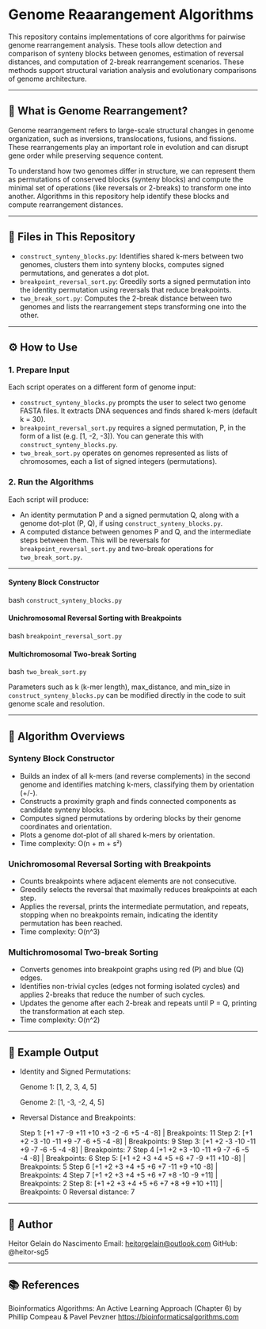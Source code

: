 # Genome Reaarangement Algorithms

This repository contains implementations of core algorithms for pairwise genome rearrangement analysis. These tools allow detection and comparison of synteny blocks between genomes, estimation of reversal distances, and computation of 2-break rearrangement scenarios. These methods support structural variation analysis and evolutionary comparisons of genome architecture.

---

## 🧬 What is Genome Rearrangement?

Genome rearrangement refers to large-scale structural changes in genome organization, such as inversions, translocations, fusions, and fissions. These rearrangements play an important role in evolution and can disrupt gene order while preserving sequence content. 

To understand how two genomes differ in structure, we can represent them as permutations of conserved blocks (synteny blocks) and compute the minimal set of operations (like reversals or 2-breaks) to transform one into another. Algorithms in this repository help identify these blocks and compute rearrangement distances.

---

## 📁 Files in This Repository

- `construct_synteny_blocks.py`: Identifies shared k-mers between two genomes, clusters them into synteny blocks, computes signed permutations, and generates a dot plot.
- `breakpoint_reversal_sort.py`: Greedily sorts a signed permutation into the identity permutation using reversals that reduce breakpoints.
- `two_break_sort.py`: Computes the 2-break distance between two genomes and lists the rearrangement steps transforming one into the other.
---

## ⚙️ How to Use

### 1. Prepare Input

Each script operates on a different form of genome input:

- `construct_synteny_blocks.py` prompts the user to select two genome FASTA files. It extracts DNA sequences and finds shared k-mers (default k = 30).
- `breakpoint_reversal_sort.py` requires a signed permutation, P, in the form of a list (e.g. [1, -2, -3]). You can generate this with `construct_synteny_blocks.py`.
- `two_break_sort.py` operates on genomes represented as lists of chromosomes, each a list of signed integers (permutations). 

### 2. Run the Algorithms

Each script will produce:

- An identity permutation P and a signed permutation Q, along with a genome dot-plot (P, Q), if using `construct_synteny_blocks.py`.
- A computed distance between genomes P and Q, and the intermediate steps between them. This will be reversals for `breakpoint_reversal_sort.py` and two-break operations for `two_break_sort.py`.

---

#### Synteny Block Constructor 

  bash
```construct_synteny_blocks.py```

#### Unichromosomal Reversal Sorting with Breakpoints

  bash
```breakpoint_reversal_sort.py```

#### Multichromosomal Two-break Sorting

  bash
```two_break_sort.py```

Parameters such as k (k-mer length), max_distance, and min_size in `construct_synteny_blocks.py` can be modified directly in the code to suit genome scale and resolution.

---

## 🧠 Algorithm Overviews

### Synteny Block Constructor 

- Builds an index of all k-mers (and reverse complements) in the second genome and identifies matching k-mers, classifying them by orientation (+/-).
- Constructs a proximity graph and finds connected components as candidate synteny blocks.
- Computes signed permutations by ordering blocks by their genome coordinates and orientation.
- Plots a genome dot-plot of all shared k-mers by orientation.
- Time complexity: O(n + m + s²)

### Unichromosomal Reversal Sorting with Breakpoints

- Counts breakpoints where adjacent elements are not consecutive.
- Greedily selects the reversal that maximally reduces breakpoints at each step.
- Applies the reversal, prints the intermediate permutation, and repeats, stopping when no breakpoints remain, indicating the identity permutation has been reached.
- Time complexity: O(n^3)

### Multichromosomal Two-break Sorting

- Converts genomes into breakpoint graphs using red (P) and blue (Q) edges.
- Identifies non-trivial cycles (edges not forming isolated cycles) and applies 2-breaks that reduce the number of such cycles.
- Updates the genome after each 2-break and repeats until P = Q, printing the transformation at each step.
- Time complexity: O(n^2)

---

## 🧪 Example Output

- Identity and Signed Permutations:

  Genome 1: [1, 2, 3, 4, 5]
  
  Genome 2: [1, -3, -2, 4, 5]
  
- Reversal Distance and Breakpoints:

  Step 1: [+1 +7 -9 +11 +10 +3 -2 -6 +5 -4 -8] | Breakpoints: 11
  Step 2: [+1 +2 -3 -10 -11 +9 -7 -6 +5 -4 -8] | Breakpoints: 9
  Step 3: [+1 +2 -3 -10 -11 +9 -7 -6 -5 -4 -8] | Breakpoints: 7
  Step 4 [+1 +2 +3 -10 -11 +9 -7 -6 -5 -4 -8] | Breakpoints: 6
  Step 5: [+1 +2 +3 +4 +5 +6 +7 -9 +11 +10 -8] | Breakpoints: 5
  Step 6 [+1 +2 +3 +4 +5 +6 +7 -11 +9 +10 -8] | Breakpoints: 4
  Step 7 [+1 +2 +3 +4 +5 +6 +7 +8 -10 -9 +11] | Breakpoints: 2
  Step 8: [+1 +2 +3 +4 +5 +6 +7 +8 +9 +10 +11] | Breakpoints: 0
  Reversal distance: 7

---

## 👤 Author

Heitor Gelain do Nascimento
Email: heitorgelain@outlook.com
GitHub: @heitor-sg5

---

## 📚 References

Bioinformatics Algorithms: An Active Learning Approach (Chapter 6) by
Phillip Compeau & Pavel Pevzner
https://bioinformaticsalgorithms.com
